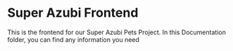 # Super Azubi Frontend

This is the frontend for our Super Azubi Pets Project. In this Documentation folder, you can find any information you need
